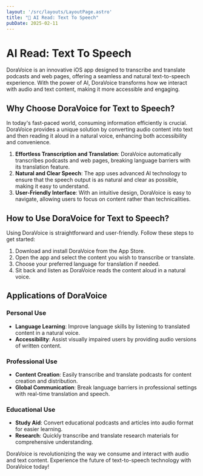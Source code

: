 ```yaml
---
layout: '/src/layouts/LayoutPage.astro'
title: "📃 AI Read: Text To Speech"
pubDate: 2025-02-11
---
```

# AI Read: Text To Speech

DoraVoice is an innovative iOS app designed to transcribe and translate podcasts and web pages, offering a seamless and natural text-to-speech experience. With the power of AI, DoraVoice transforms how we interact with audio and text content, making it more accessible and engaging.

## Why Choose DoraVoice for Text to Speech?

In today's fast-paced world, consuming information efficiently is crucial. DoraVoice provides a unique solution by converting audio content into text and then reading it aloud in a natural voice, enhancing both accessibility and convenience.

1. **Effortless Transcription and Translation**: DoraVoice automatically transcribes podcasts and web pages, breaking language barriers with its translation feature.
2. **Natural and Clear Speech**: The app uses advanced AI technology to ensure that the speech output is as natural and clear as possible, making it easy to understand.
3. **User-Friendly Interface**: With an intuitive design, DoraVoice is easy to navigate, allowing users to focus on content rather than technicalities.

## How to Use DoraVoice for Text to Speech?

Using DoraVoice is straightforward and user-friendly. Follow these steps to get started:

1. Download and install DoraVoice from the App Store.
2. Open the app and select the content you wish to transcribe or translate.
3. Choose your preferred language for translation if needed.
4. Sit back and listen as DoraVoice reads the content aloud in a natural voice.

## Applications of DoraVoice

### Personal Use

* **Language Learning**: Improve language skills by listening to translated content in a natural voice.
* **Accessibility**: Assist visually impaired users by providing audio versions of written content.

### Professional Use

* **Content Creation**: Easily transcribe and translate podcasts for content creation and distribution.
* **Global Communication**: Break language barriers in professional settings with real-time translation and speech.

### Educational Use

* **Study Aid**: Convert educational podcasts and articles into audio format for easier learning.
* **Research**: Quickly transcribe and translate research materials for comprehensive understanding.

DoraVoice is revolutionizing the way we consume and interact with audio and text content. Experience the future of text-to-speech technology with DoraVoice today!